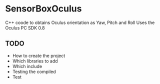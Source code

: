 # SensorBoxOculus
C++ coode to obtains Oculus orientation as Yaw, Pitch and Roll
Uses the Oculus PC SDK 0.8

## TODO
* How to create the project
* Which libraries to add
* Which include
* Testing the compiled
* Test 
